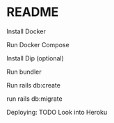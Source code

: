 # README

Install Docker 

Run Docker Compose

Install Dip (optional)

Run bundler

Run rails db:create

run rails db:migrate

Deploying: TODO Look into Heroku
